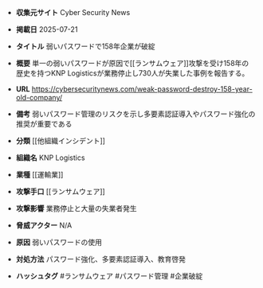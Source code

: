 - **収集元サイト**
Cyber Security News

- **掲載日**
2025-07-21

- **タイトル**
弱いパスワードで158年企業が破綻

- **概要**
単一の弱いパスワードが原因で[[ランサムウェア]]攻撃を受け158年の歴史を持つKNP Logisticsが業務停止し730人が失業した事例を報告する。

- **URL**
https://cybersecuritynews.com/weak-password-destroy-158-year-old-company/

- **備考**
弱いパスワード管理のリスクを示し多要素認証導入やパスワード強化の推奨が重要である

- **分類**
[[他組織インシデント]]

- **組織名**
KNP Logistics

- **業種**
[[運輸業]]

- **攻撃手口**
[[ランサムウェア]]

- **攻撃影響**
業務停止と大量の失業者発生

- **脅威アクター**
N/A

- **原因**
弱いパスワードの使用

- **対処方法**
パスワード強化、多要素認証導入、教育啓発

- **ハッシュタグ**
#ランサムウェア #パスワード管理 #企業破綻
